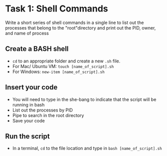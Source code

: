 #   Task 1: Shell Commands
Write a short series of shell commands in a single line to list out the processes that belong to the "root"directory and print out the PID, owner, and name of process

##  Create a BASH shell
-   `cd` to an appropriate folder and create a new `.sh` file.
-   For Mac/ Ubuntu VM: `touch [name_of_script].sh`
-   For Windows: `new-item [name_of_script].sh`

##  Insert your code
-   You will need to type in the she-bang to indicate that the script will be running in bash
-   List out the processes by PID
-   Pipe to search in the root directory
-   Save your code

##  Run the script
-   In a terminal, `cd` to the file location and type in `bash [name_of_script].sh`